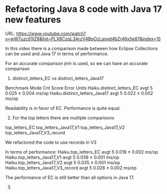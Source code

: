 # Refactoring Java 8 code with Java 17 new features

URL: https://www.youtube.com/watch?v=wW7uzc61tZ8&list=PLX8CzqL3ArzV4BpOzLanxd4bZr46x5e87&index=15

In this video there is a comparison made between how Eclipse Collections can be used and Java 17 in terms of 
performance. 

For an accurate comparison jmh is used, so we can have an accurate comparison

1) distinct_letters_EC vs distinct_letters_Java17

Benchmark                      Mode  Cnt  Score   Error  Units
Haiku.distinct_letters_EC      avgt    5  0.025 ± 0.004  ms/op
Haiku.distinct_letters_Java17  avgt    5  0.022 ± 0.002  ms/op

Readability is in favor of EC.
Performance is quite equal. 

2) For the top letters there are multiple comparisons

top_letters_EC
top_letters_Java17_V1
top_letters_Java17_V2
top_letters_Java17_V3_record

We refactored the code to use records in V3

In terms of performance:
Haiku.top_letters_EC                avgt    5  0.019 ± 0.002  ms/op
Haiku.top_letters_Java17_V1         avgt    5  0.038 ± 0.001  ms/op
Haiku.top_letters_Java17_V2         avgt    5  0.035 ± 0.001  ms/op
Haiku.top_letters_Java17_V3_record  avgt    5  0.028 ± 0.002  ms/op

The performance of EC is still better than all options in Java 17.

3)